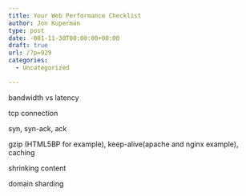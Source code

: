 ```yaml
---
title: Your Web Performance Checklist
author: Jon Kuperman
type: post
date: -001-11-30T00:00:00+00:00
draft: true
url: /?p=929
categories:
  - Uncategorized

---
```

bandwidth vs latency

tcp connection

syn, syn-ack, ack

gzip (HTML5BP for example), keep-alive(apache and nginx example), caching

shrinking content

domain sharding